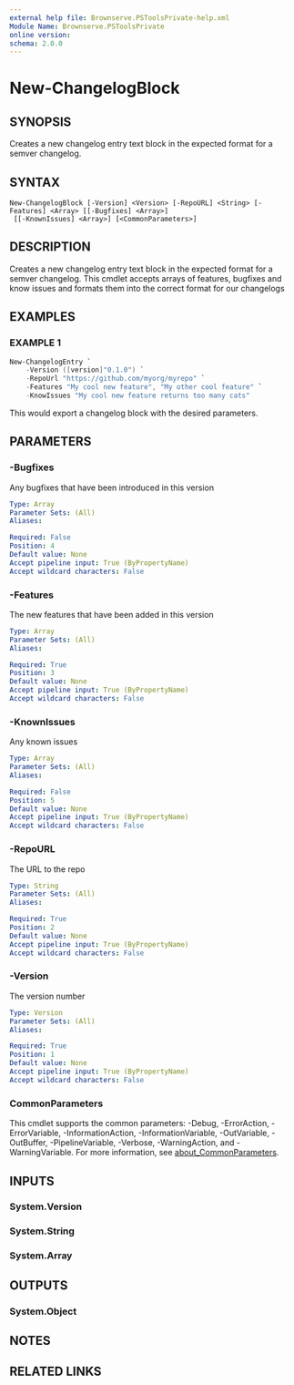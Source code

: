 ```yaml
---
external help file: Brownserve.PSToolsPrivate-help.xml
Module Name: Brownserve.PSToolsPrivate
online version:
schema: 2.0.0
---
```


# New-ChangelogBlock

## SYNOPSIS
Creates a new changelog entry text block in the expected format for a semver changelog.

## SYNTAX

```
New-ChangelogBlock [-Version] <Version> [-RepoURL] <String> [-Features] <Array> [[-Bugfixes] <Array>]
 [[-KnownIssues] <Array>] [<CommonParameters>]
```

## DESCRIPTION
Creates a new changelog entry text block in the expected format for a semver changelog.
This cmdlet accepts arrays of features, bugfixes and know issues and formats them into the correct format for our changelogs

## EXAMPLES

### EXAMPLE 1
```powershell
New-ChangelogEntry `
    -Version ([version]"0.1.0") `
    -RepoUrl "https://github.com/myorg/myrepo" `
    -Features "My cool new feature", "My other cool feature" `
    -KnowIssues "My cool new feature returns too many cats"
```

This would export a changelog block with the desired parameters.

## PARAMETERS

### -Bugfixes
Any bugfixes that have been introduced in this version

```yaml
Type: Array
Parameter Sets: (All)
Aliases:

Required: False
Position: 4
Default value: None
Accept pipeline input: True (ByPropertyName)
Accept wildcard characters: False
```

### -Features
The new features that have been added in this version

```yaml
Type: Array
Parameter Sets: (All)
Aliases:

Required: True
Position: 3
Default value: None
Accept pipeline input: True (ByPropertyName)
Accept wildcard characters: False
```

### -KnownIssues
Any known issues

```yaml
Type: Array
Parameter Sets: (All)
Aliases:

Required: False
Position: 5
Default value: None
Accept pipeline input: True (ByPropertyName)
Accept wildcard characters: False
```

### -RepoURL
The URL to the repo

```yaml
Type: String
Parameter Sets: (All)
Aliases:

Required: True
Position: 2
Default value: None
Accept pipeline input: True (ByPropertyName)
Accept wildcard characters: False
```

### -Version
The version number

```yaml
Type: Version
Parameter Sets: (All)
Aliases:

Required: True
Position: 1
Default value: None
Accept pipeline input: True (ByPropertyName)
Accept wildcard characters: False
```

### CommonParameters
This cmdlet supports the common parameters: -Debug, -ErrorAction, -ErrorVariable, -InformationAction, -InformationVariable, -OutVariable, -OutBuffer, -PipelineVariable, -Verbose, -WarningAction, and -WarningVariable. For more information, see [about_CommonParameters](http://go.microsoft.com/fwlink/?LinkID=113216).

## INPUTS

### System.Version

### System.String

### System.Array

## OUTPUTS

### System.Object
## NOTES

## RELATED LINKS

